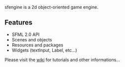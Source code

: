 sfengine is a 2d object-oriented game engine.

## Features ##
  * SFML 2.0 API
  * Scenes and objects
  * Resources and packages
  * Widgets (textInput, Label, etc...)

Please visit the [wiki](http://code.google.com/p/sfengine/w/list) for tutorials and other informations...